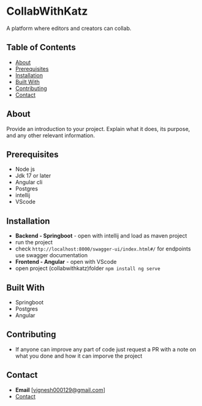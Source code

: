 # CollabWithKatz

A platform where editors and creators can collab.

## Table of Contents

- [About](#about)
- [Prerequisites](#prerequisites)
- [Installation](#installation)
- [Built With](#built-with)
- [Contributing](#contributing)
- [Contact](#contact)

## About

Provide an introduction to your project. Explain what it does, its purpose, and any other relevant information.

## Prerequisites

- Node js
- Jdk 17 or later
- Angular cli
- Postgres
- intellij
- VScode

## Installation

- **Backend - Springboot** - open with intellij and load as maven project
- run the project 
- check `http://localhost:8000/swagger-ui/index.html#/` for endpoints use swagger documentation 
- **Frontend - Angular** - open with VScode
- open project (collabwithkatz)folder
`npm install
ng serve`

## Built With

 - Springboot
 - Postgres
 - Angular

## Contributing

- If anyone can improve any part of code just request a PR with a note on what you done and how it can imporve the project

## Contact
- **Email** [vignesh000129@gmail.com]
- [Contact](https://www.linkedin.com/in/vignesh-m-145002254)

